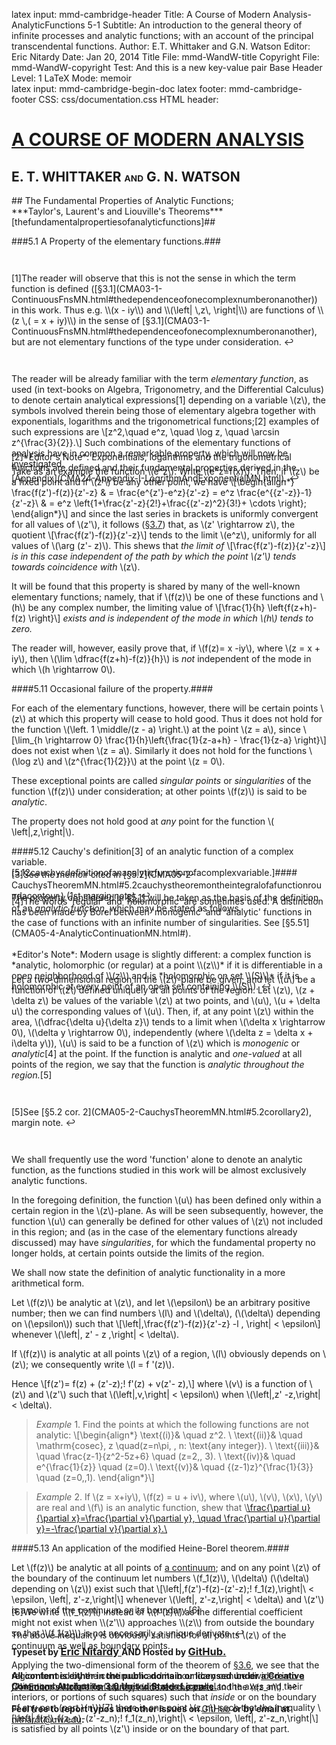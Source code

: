 latex input:	mmd-cambridge-header
Title:	A Course of Modern Analysis-AnalyticFunctions 5-1 
Subtitle:	An introduction to the general theory of
	infinite processes and analytic functions;
	with an account of the principal
	transcendental functions.
Author:	E.T. Whittaker and G.N. Watson
Editor:	Eric Nitardy
Date:	Jan 20, 2014
Title File:	mmd-WandW-title
Copyright File:	mmd-WandW-copyright
Test:	And this is a new key-value pair
Base Header Level:	1
LaTeX Mode:	memoir  
latex input:	mmd-cambridge-begin-doc 
latex footer:	mmd-cambridge-footer
CSS:	css/documentation.css
HTML header:	<script type="text/javascript"
	src="https://cdn.mathjax.org/mathjax/latest/MathJax.js?config=TeX-AMS_HTML-full"></script>
	<script type="text/javascript" src="js/showhide.js"></script>
	<script type="text/javascript" src="js/mathjaxend.js"></script>


<div id="header"><h1><a href="CMA00-FrontMN.html">A COURSE OF MODERN<span>&nbsp;</span>ANALYSIS</a></h1><h2>E. T. WHITTAKER <span style="font-size:65%;">AND</span> G.<span>&nbsp;</span>N.<span>&nbsp;</span>WATSON</h2></div>

<div markdown=1 id="content">
<div markdown=1 class="contenttext">
## The Fundamental Properties of Analytic<span>&nbsp;</span>Functions; <br>***Taylor's,<span>&nbsp;</span>Laurent's and Liouville's<span>&nbsp;</span>Theorems***[thefundamentalpropertiesofanalyticfunctions]##

###5.1 A Property of the elementary functions.###

</div>



<div markdown=1 class="marginnotes" id="mn:1,+3" style="margin-top: +3em; margin-bottom: +3em;"><a class="marginmark">&#91;1&#93;</a>The reader will observe that this is not the sense in which the term function is defined ([&#167;3.1](CMA03-1-ContinuousFnsMN.html#thedependenceofonecomplexnumberonanother)) in this work. Thus e.g. \\(x - iy\\) and \\(\left| \,z\,  \right|\\) are functions of \\(z \,( = x + iy)\\) in the sense of [&#167;3.1](CMA03-1-ContinuousFnsMN.html#thedependenceofonecomplexnumberonanother), but are not elementary functions of the type under consideration.<a onClick="hideIt('mn:1,+3')" title="hide margin note" class="reversefootnote">&#160;&#8617;</a>

</div>



<div markdown=1 class="contenttext">

The reader will be already familiar with the term *elementary function*, as 
used (in text-books on Algebra, Trigonometry, and the Differential Calculus) 
to denote certain analytical expressions<a class="marginmark" onClick="toggleHide('mn:1,+3');">&#91;1&#93;</a> depending on a variable \\(z\\), the 
symbols involved therein being those of elementary algebra together with 
exponentials, logarithms and the trigonometrical functions;<a class="marginmark" onClick="toggleHide('mn:2,-3');">&#91;2&#93;</a> examples of such 
expressions are 
\\[z^2,\quad e^z, \quad \log z, \quad \arcsin z^{\frac{3}{2}}.\\] 
Such combinations of the elementary functions of analysis have in common 
a remarkable property, which will now be investigated. 

</div>



<div markdown=1 class="marginnotes" id="mn:2,-3" style="margin-top: -3em; margin-bottom: -3em;"><a class="marginmark">&#91;2&#93;</a>*Editor's Note*: Exponentials, logarithms and the trigonometrical functions are defined and their fundamental properties derived in the [Appendix](CMA24-Appendix-I-LogrithmAndExponentialMN.html).<a onClick="hideIt('mn:2,-3')" title="hide margin note" class="reversefootnote">&#160;&#8617;</a>

</div>



<div markdown=1 class="contenttext">

Take as an example the function \\(e^z\\). 
Write \\(e^z=f(x)\\). Then, if \\(z\\) be a fixed point and if \\(z'\\) be any other point, we have 
\\[\begin{align*}
\frac{f(z')-f(z)}{z'-z} & = \frac{e^{z'}-e^z}{z'-z} = e^z \frac{e^{\{z'-z\}}-1}{z'-z}\\
& = e^z \left\{1+\frac{z'-z}{2!}+\frac{(z'-z)^2}{3!}+ \cdots \right\};
\end{align*}\\]
and since the last series in brackets is uniformly convergent for all values of 
\\(z'\\), it follows ([&#167;3.7](CMA03-4-PowerSeriesMN.html#3.7uniformityofconvergenceofpowerseries.)) that, as \\(z' \rightarrow z\\), the quotient 
\\[\frac{f(z')-f(z)}{z'-z}\\]
tends to the limit \\(e^z\\), uniformly for all values of \\(\arg (z'- z)\\). 
This shews that *the limit of* 
\\[\frac{f(z')-f(z)}{z'-z}\\]
*is in this case independent of the path by which the point \\(z'\\) tends towards 
coincidence with* \\(z\\). 

It will be found that this property is shared by many of the well-known 
elementary functions; namely, that if \\(f(z)\\) be one of these functions and \\(h\\) be any complex number, the limiting value of 
\\[\frac{1}{h} \left\{f(z+h)-f(z) \right\}\\]
*exists and is independent of the mode in which \\(h\\) tends to zero.*

The reader will, however, easily prove that, if \\(f(z)= x -iy\\), where \\(z = x + iy\\), then \\(\lim \dfrac{f(z+h)-f(z)}{h}\\) is *not* independent of the mode in which \\(h \rightarrow 0\\). 

####5.11 Occasional failure of the property.#### 

For each of the elementary functions, however, there will be certain points 
\\(z\\) at which this property will cease to hold good. Thus it does not hold for 
the function \\(\left. 1 \middle/(z - a) \right.\\) at the point \\(z = a\\), since 
\\[\lim_{h \rightarrow 0} \frac{1}{h}\left\{\frac{1}{z-a+h} - \frac{1}{z-a} \right\}\\]
does not exist when \\(z = a\\). Similarly it does not hold for the functions \\(\log z\\) and \\(z^{\frac{1}{2}}\\) at the point \\(z = 0\\). 

These exceptional points are called *singular points* or *singularities* of the 
function \\(f(z)\\) under consideration; at other points \\(f(z)\\) is said to be *analytic*. 

The property does not hold good at *any* point for the function \\( \left|\,z\,\right|\\). 

####5.12 Cauchy's definition<a class="marginmark" onClick="toggleHide('mn:3,-2');">&#91;3&#93;</a> of an analytic function of a complex variable. [5.12cauchysdefinitionofananalyticfunctionofacomplexvariable.]####

</div>



<div markdown=1 class="marginnotes" id="mn:3,-2" style="margin-top: -2em; margin-bottom: -2em;"><a class="marginmark">&#91;3&#93;</a>See the memoir cited in [&#167;5.2](CMA05-2-CauchysTheoremMN.html#5.2cauchystheoremontheintegralofafunctionroundacontour.) (1st margin note).<a onClick="hideIt('mn:3,-2')" title="hide margin note" class="reversefootnote">&#160;&#8617;</a>

</div>



<div markdown=1 class="contenttext">

The property considered in [&#167;5.11](#5.11occasionalfailureoftheproperty.) will be taken as the basis of the definition of an *analytic function*, which may be stated as follows. 

</div>



<div markdown=1 class="marginnotes" id="mn:4,-3" style="margin-top: -3em; margin-bottom: -3em;"><a class="marginmark">&#91;4&#93;</a>The words 'regular' and 'holomorphic' are sometimes used. A distinction has been made by Borel between 'monogenic' and 'analytic' functions in the case of functions with an infinite number of singularities. See [&#167;5.51](CMA05-4-AnalyticContinuationMN.html#). <br><br>*Editor's Note*: Modern usage is slightly different: a complex function is *analytic, holomorphic (or regular) at a point \\(z\\)* if it is differentiable in a open neighborhood of \\(z\\) and is *holomorphic on set \\(S\\)* if it is holomorphic at every point of an open set containing \\(S\\).<a onClick="hideIt('mn:4,-3')" title="hide margin note" class="reversefootnote">&#160;&#8617;</a>

</div>



<div markdown=1 class="contenttext">

Let a two-dimensional region in the \\(z\\)-plane be given; and let \\(u\\) be a 
function of \\(z\\) defined uniquely at all points of the region. Let \\(z\\), \\(z + \delta z\\) be values of the variable \\(z\\) at two points, and \\(u\\), \\(u + \delta u\\) the corresponding values of \\(u\\). Then, if, at any point \\(z\\) within the area, \\(\dfrac{\delta u}{\delta z}\\) tends to a limit when \\(\delta x \rightarrow 0\\), \\(\delta y \rightarrow 0\\), independently (where \\(\delta z = \delta x + i\delta y\\)), \\(u\\) is said to be a function of \\(z\\) 
which is *monogenic* or *analytic*<a class="marginmark" onClick="toggleHide('mn:4,-3');">&#91;4&#93;</a> at the point. If the function is analytic and *one-valued* at all points of the region, we say that the function is *analytic 
throughout the region.*<a class="marginmark" onClick="toggleHide('mn:5,+3');">&#91;5&#93;</a> 

</div>



<div markdown=1 class="marginnotes" id="mn:5,+3" style="margin-top: +3em; margin-bottom: +3em;"><a class="marginmark">&#91;5&#93;</a>See [&#167;5.2 cor. 2](CMA05-2-CauchysTheoremMN.html#5.2corollary2), margin note.<a onClick="hideIt('mn:5,+3')" title="hide margin note" class="reversefootnote">&#160;&#8617;</a>

</div>



<div markdown=1 class="contenttext">

We shall frequently use the word 'function' alone to denote an analytic 
function, as the functions studied in this work will be almost exclusively 
analytic functions. 

In the foregoing definition, the function \\(u\\) has been defined only within 
a certain region in the \\(z\\)-plane. As will be seen subsequently, however, the 
function \\(u\\) can generally be defined for other values of \\(z\\) not included in this 
region; and (as in the case of the elementary functions already discussed) 
may have *singularities*, for which the fundamental property no longer holds, 
at certain points outside the limits of the region. 

We shall now state the definition of analytic functionality in a more 
arithmetical form. 

Let \\(f(z)\\) be analytic at \\(z\\), and let \\(\epsilon\\) be an arbitrary positive number; then we can find numbers \\(l\\) and \\(\delta\\), (\\(\delta\\) depending on \\(\epsilon\\)) such that 
\\[\left|\,\frac{f(z')-f(z)}{z'-z} -l \, \right| < \epsilon\\]
whenever \\(\left|\, z' - z \,\right| < \delta\\). 

If \\(f(z)\\) is analytic at all points \\(z\\) of a region, \\(l\\) obviously depends on \\(z\\); we consequently write \\(l = f '(z)\\). 

Hence \\[f(z')= f(z) + (z'-z)\;\! f'(z) + v(z'- z),\\] 
where \\(v\\) is a function of \\(z\\) and \\(z'\\) such that \\(\left|\,v\,\right| < \epsilon\\) when \\(\left|\,z' -z\,\right|< \delta\\). 

>*Example* 1. Find the points at which the following functions are not analytic: 
>\\[\begin{align*}
>\text{(i)}& \quad z^2.  \\  \text{(ii)}& \quad \mathrm{cosec}\, z \quad(z=n\pi, \,  n\: \text{any integer}). \\
>\text{(iii)}& \quad \frac{z-1}{z^2-5z+6} \quad (z=2,\, 3). \\  \text{(iv)}& \quad e^{\frac{1}{z}} \quad (z=0).\\
> \text{(v)}& \quad \{(z-1)z\}^{\frac{1}{3}} \quad (z=0,\,1).
>\end{align*}\\] 


>*Example* 2. If \\(z = x+iy\\), \\(f(z) = u + iv\\), where \\(u\\), \\(v\\), \\(x\\), \\(y\\) are real and \\(f\\) is an analytic function, shew that 
\\[\frac{\partial u}{\partial x}=\frac{\partial v}{\partial y}, \quad  \frac{\partial u}{\partial y}=-\frac{\partial v}{\partial x}.\\](Riemann.) 


####5.13 An application of the modified Heine-Borel theorem.####

Let \\(f(z)\\) be analytic at all points of [a continuum](CMA03-1-ContinuousFnsMN.html#3.21continuum); and on any point \\(z\\) of the boundary of the continuum let numbers \\(f_1(z)\\), \\(\delta\\) (\\(\delta\\) depending on \\(z\\)) exist such that 
\\[\left|\,f(z')-f(z)-(z'-z)\;\! f_1(z)\,\right|\ < \epsilon\, \left|\, z'-z\,\right|\\] 
whenever \\(\left|\, z'-z\,\right| < \delta\\) and \\(z'\\) is a point of the continuum or its boundary.<a class="marginmark" onClick="toggleHide('mn:6,-2');">&#91;6&#93;</a> 

</div>



<div markdown=1 class="marginnotes" id="mn:6,-2" style="margin-top: -2em; margin-bottom: -2em;"><a class="marginmark">&#91;6&#93;</a>We write \\(f_1(z)\\) instead of \\(f'(z)\\) as the differential coefficient might not exist when \\(z'\\) approaches \\(z\\) from outside the boundary so that \\(f_1(z)\\) is not necessarily a unique derivate.<a onClick="hideIt('mn:6,-2')" title="hide margin note" class="reversefootnote">&#160;&#8617;</a>

</div>



<div markdown=1 class="contenttext">

The above inequality is obviously satisfied for all points \\(z\\) of the continuum 
as well as boundary points. 

Applying the two-dimensional form of the theorem of [&#167;3.6](CMA03-3-Heine-BorelMN.html#themodifiedheine-boreltheorem.), we see that 
the region formed by the continuum and its boundary can be divided into 
a *finite* number of parts (squares with sides parallel to the axes and their 
interiors, or portions of such squares) such that *inside* or on the boundary of 
any part (part \\(n\\))<a class="marginmark" onClick="toggleHide('mn:7,-7');">&#91;7&#93;</a> there is one point \\(z_n\\) such that the inequality 
\\[\left|\,f(z')-f(z_n)-(z'-z_n)\;\! f_1(z_n)\,\right|\ < \epsilon\, \left|\, z'-z_n\,\right|\\] 
is satisfied by all points \\(z'\\) inside or on the boundary of that part. 

</div>



<div markdown=1 class="marginnotes" id="mn:7,-7" style="margin-top: -7em; margin-bottom: -7em;"><a class="marginmark">&#91;7&#93;</a>*Editor's Note*: For clarity, I indexed the parts and the \\(z_n\\).<a onClick="hideIt('mn:7,-7')" title="hide margin note" class="reversefootnote">&#160;&#8617;</a>

</div>



<div markdown=1 class="contenttext">

</div>

</div>



<div id="footer">
<h3><span style="font-size:85%;">Typeset by </span><a href="../index.html" target="_blank">Eric Nitardy </a> <span style="font-size:85%;">AND Hosted by </span><a href="https://github.com/"> GitHub.</a></h3>
<h4>All content is either in the public domain or licensed under <a href="http://creativecommons.org/licenses/by/3.0/us/">a Creative Commons Attribution 3.0 United States License.</a></h4>
<h4>Feel free to report typos and other issues on <span style="font-weight: 400;"><a href="https://github.com/CdLbB/cdlbb.github.com/tree/master/WandW">GitHub</a></span> or by email at <span style="font-weight: 400;"><a href="&#x6d;&#x61;&#x69;&#108;&#116;&#111;&#58;&#110;&#x69;&#x74;&#104;&#x61;&#114;&#100;&#x74;&#x40;&#x75;&#x77;&#46;&#101;&#x64;&#x75;">&#x6e;&#x69;&#116;&#x68;&#x61;&#114;&#100;&#x74;&#x40;&#117;&#119;&#x2e;&#101;&#x64;&#x75;</a></span>.</h4>
</div>

<div id="navaprop" class="navigation" style="visibility:hidden;" >
<h2 id="contents">Contents</h2>
<ul>
<li class="part"><a onClick="hideIt('navaprop');showIt('navfront');">FRONTMATTER</a>
  <ul>
    <li><a href="CMA00-FrontMN.html#contents">Table of Contents</a></li>
  </ul>
</li>
<li class="part"><a onClick="hideIt('navaprop');showIt('navprocesses');">PROCESSES OF ANALYSIS</a>
  <ul>
    <li class="more"><a onClick="hideIt('navaprop');showIt('navprocesses');"> more . . . </a></li>
    <li><a href="CMA04-1-IntegrationMN.html">The Theory of Riemann Integration</a></li>
    <li><a href="#thefundamentalpropertiesofanalyticfunctions">The Properties of Analytic Functions</a>
      <ul>
	<li class="current"><a href="#5.1apropertyoftheelementaryfunctions.">A Property of Elementary Functions</a>
          <ul>
              <li  class="current"><a href="#5.11occasionalfailureoftheproperty.">Occasional failure of the property</a>
              <li  class="current"><a href="#5.12cauchysdefinitionofananalyticfunctionofacomplexvariable.">Cauchy&#8217;s definition of an analytic function</a>
              <li  class="current"><a href="#5.13anapplicationofthemodifiedheine-boreltheorem.">An application of the Heine-Borel theorem</a>
          </ul>
       </li>
        <li><a href="CMA05-2-CauchysTheoremMN.html#5.2cauchystheoremontheintegralofafunctionroundacontour.">Cauchy&#8217;s Theorem</a></li>
	<li><a href="CMA05-3-TaylorsTheoremMN.html#5.3analyticfunctionsrepresentedbyuniformlyconvergentseries.">Analytic Functions as Uniformly Convergent Series</a></li>
	<li><a href="CMA05-3-TaylorsTheoremMN.html#5.4taylorstheorem.">Taylor&#8217;s Theorem</a></li>
	<li><a href="CMA05-4-AnalyticContinuationMN.html#5.5theprocessofcontinuation.">Analytic Continuation</a></li>
       <li><a href="CMA05-5-LaurentsTheoremMN.html#5.6laurentstheorem.">Laurent&#8217;s Theorem</a></li>
	<li><a href="CMA05-6-ManyValuedFunctionsMN.html#5.7many-valuedfunctions.">Many-valued Functions</a></li>
        <li><a href="CMA05-6-ManyValuedFunctionsMN.html#references.">References</a></li>
        <li><a href="CMA05-6-ManyValuedFunctionsMN.html#miscellaneousexamples.">Miscellaneous Examples</a></li>
      </ul>
    </li>
    <li><a href="CMA06-1-ResiduesMN.html">The Theory of Residues</a></li>
    <li class="more"><a onClick="hideIt('navaprop');showIt('navprocesses');"> more . . . </a></li>
  </ul>
</li>
<li class="part"><a onClick="hideIt('navaprop');showIt('navtranscendental');">THE TRANSCENDENTAL FUNCTIONS</a></li>
<li class="part"><a onClick="hideIt('navaprop');showIt('navback');">BACKMATTER</a> 
   <ul >
    <li ><a href="CMA24-Appendix-I-LogrithmAndExponentialMN.html">Appendix</a></li>
  </ul>
</li>
</ul>
</div>



<div id="navfront" class="navigation" style="visibility:hidden;" >
<h2 id="contents">Contents</h2>
<ul>
<li class="part"><a>FRONTMATTER</a>
  <ul>
    <li><a href="CMA00-FrontMN.html#acourseof">Title Page</a></li>
    <li><a href="CMA00-FrontMN.html#cambridgeuniversitypress">Copyright</a></li>
    <li><a href="CMA00-FrontMN.html#preface">Preface</a></li>
    <li><a href="CMA00-FrontMN.html#editorsnote">Editor&#8217;s Note</a></li>
    <li class="toc"><a href="CMA00-FrontMN.html#contents">Table of Contents</a></li>
  </ul>
</li>
<li class="part"><a onClick="hideIt('navfront');showIt('navprocesses');">PROCESSES OF ANALYSIS</a>  
<ul>
    <li class="more current"><a onClick="showIt('navaprop');hideIt('navfront');"> you are here . . . </a></li>
  </ul>
</li>
<li class="part"><a onClick="hideIt('navfront');showIt('navtranscendental');">THE TRANSCENDENTAL FUNCTIONS</a></li>
<li class="part"><a onClick="hideIt('navfront');showIt('navback');">BACKMATTER</a></li>
</ul>
</div>


<div id="navprocesses" class="navigation" style="visibility:hidden;" >
<h2 id="contents">Contents</h2>
<ul>
<li class="part"><a onClick="showIt('navfront');hideIt('navprocesses');">FRONTMATTER</a></li>
<li class="part"><a>PROCESSES OF ANALYSIS</a>
  <ul >
    <li><a href="CMA01-ComplexMN.html">Complex Numbers</a></li>
    <li><a href="CMA02-1-LimitsMN.html">The Theory of Convergence</a></li>
     <li><a href="CMA03-1-ContinuousFnsMN.html">Continuity and Uniform Convergence</a></li>
     <li><a href="CMA04-1-IntegrationMN.html">The Theory of Riemann Integration</a></li>
     <li><a href="CMA05-1-AnalyticFunctionsMN.html">The Properties of Analytic Functions</a></li>
     <li class="more current"><a onClick="showIt('navaprop');hideIt('navprocesses');"> you are here . . . </a></li>
     <li><a href="CMA06-1-ResiduesMN.html">The Theory of Residues</a></li>
     <li><a href="CMA07-1-ExpansionOfFunctionsMN.html">Expanding Functions in Infinite Series</a></li>
     <li><a href="CMA08-1-AsymptoticExpansionMN.html">Asymptotic Expansions &amp Summability</a></li>
     <li><a href="CMA09-1-FourierSeriesMN.html">Fourier Series &amp; Trigonometrical Series</a></li>
     <li class="notdone"><a href="whereOwhere.html">Linear Differential Equations</a></li>
     <li class="notdone"><a href="whereOwhere.html">Integral Equations</a></li>
  </ul>
</li>
<li class="part"><a onClick="hideIt('navprocesses');showIt('navtranscendental');">THE TRANSCENDENTAL FUNCTIONS</a></li>
<li class="part"><a onClick="hideIt('navprocesses');showIt('navback');">BACKMATTER</a></li>
</ul>
</div>


<div id="navtranscendental" class="navigation" style="visibility:hidden;" >
<h2 id="contents">Contents</h2>
<ul>
<li class="part"><a onClick="showIt('navfront');hideIt('navtranscendental');">FRONTMATTER</a></li>
<li class="part"><a onClick="showIt('navprocesses');hideIt('navtranscendental');">PROCESSES OF ANALYSIS</a> 
<ul>
    <li class="more current"><a onClick="showIt('navaprop');hideIt('navtranscendental');"> you are here . . . </a></li>
  </ul>
</li>
<li class="part"><a>THE TRANSCENDENTAL FUNCTIONS</a>
  <ul>
    <li class="notdone"><a href="whereOwhere.html">The Gamma Function</a></li>
    <li class="notdone"><a href="whereOwhere.html">The Zeta Function</a></li>
    <li class="notdone"><a href="whereOwhere.html">The Hypergeometric Function</a></li>
    <li class="notdone"><a href="whereOwhere.html">Legendre Functions</a></li>
    <li class="notdone"><a href="whereOwhere.html">The Confluent Hypergeometric Function</a></li>
    <li class="notdone"><a href="whereOwhere.html">Bessel Functions</a></li>
    <li class="notdone"><a href="whereOwhere.html">The Equations of Mathematical Physics</a></li>
    <li class="notdone"><a href="whereOwhere.html">Mathieu Functions</a></li>
    <li class="notdone"><a href="whereOwhere.html">Elliptic &amp; Weierstrassian Functions</a></li>
    <li class="notdone"><a href="whereOwhere.html">The Theta Functions</a></li>
    <li class="notdone"><a href="whereOwhere.html">The Jacobian Elliptic Functions</a></li>
    <li class="notdone"><a href="whereOwhere.html">Ellipsoidal Harmonics &amp; Lam&eacute;&#8217;s Equation</a></li> 
  </ul>
  </li>
<li class="part"><a onClick="hideIt('navtranscendental');showIt('navback');">BACKMATTER</a></li>
</ul>
</div>


<div id="navback" class="navigation" style="visibility:hidden;" >
<h2 id="contents">Contents</h2>
<ul>
<li class="part"><a onClick="showIt('navfront');hideIt('navback');">FRONTMATTER</a></li>
<li class="part"><a onClick="showIt('navprocesses');hideIt('navback');">PROCESSES OF ANALYSIS</a>  
<ul>
    <li class="more current"><a onClick="showIt('navaprop');hideIt('navback');"> you are here . . . </a></li>
  </ul>
</li>
<li class="part"><a onClick="showIt('navtranscendental');hideIt('navback');">THE TRANSCENDENTAL FUNCTIONS</a></li>
<li class="part"><a>BACKMATTER</a>
  <ul >
    <li ><a href="CMA24-Appendix-I-LogrithmAndExponentialMN.html">Appendix</a></li>
    <li ><a href="whereOwhere.html">Authors Quoted</a></li>
  </ul>
</li>
</ul>
</div>



<div id="navfixedleft" class="fixedBleft">
<p><a href="CMA04-3-ComplexIntMN.html">&#x25C0;&#xFE0E;</a></p>
</div>

<div id="navfixedrightempty" class="fixedBright" style="visibility: visible;">
<p><a onClick="showIt('navaprop');hideIt('navfront');hideIt('navprocesses');hideIt('navtranscendental');hideIt('navback');showIt('navfixedrightlist');hideIt('navfixedrightempty');" style="float: left;">&#x25A4;</a> <a href="CMA05-2-CauchysTheoremMN.html" style="float: right;">&#x25B6;&#xFE0E;</a></p>
</div>

<div  id="navfixedrightlist" class="fixedBright" style="visibility: hidden;">
<p><a onClick="hideIt('navaprop');hideIt('navfront');hideIt('navprocesses');hideIt('navtranscendental');hideIt('navback');hideIt('navfixedrightlist');showIt('navfixedrightempty');" style="float: left;">&#x25A2;</a> <a href="CMA05-2-CauchysTheoremMN.html" style="float: right;">&#x25B6;&#xFE0E;	</a></p>
</div>
